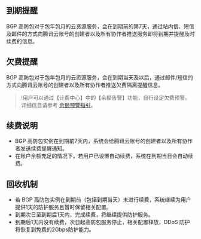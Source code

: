 ## 到期提醒
BGP 高防包对于包年包月的云资源服务，会在到期前的第7天，通过站内信、短信及邮件的方式向腾讯云账号的创建者以及所有协作者推送服务即将到期并提醒及时续费的信息。 

## 欠费提醒
BGP 高防包对于包年包月的云资源服务，会在到期当天及以后，通过邮件/短信的方式向腾讯云账号的创建者以及所有协作者推送欠费隔离提醒信息。
>!用户可以通过【计费中心】中的【余额告警】功能，自行设定欠费预警。详细信息请参考 [余额预警指引](https://cloud.tencent.com/document/product/555/9942)。

## 续费说明
- BGP 高防包实例在到期前7天内，系统会给腾讯云账号的创建者以及所有协作者发送续费提醒通知。
- 在账户余额充足的情况下，若用户已设置自动续费，系统在到期当日会自动续费。

## 回收机制
- 若 BGP 高防包实例在到期前（包括到期当天）未进行续费，系统继续为用户提供1天的防护服务且暂时保留相关配置。
- 到期次日至到期后1天内，完成续费，将继续提供防护服务。
- 到期后1天内没有续费，次日起高防包服务停止，相关配置释放，DDoS 防护将恢复到免费的2Gbps防护能力。
